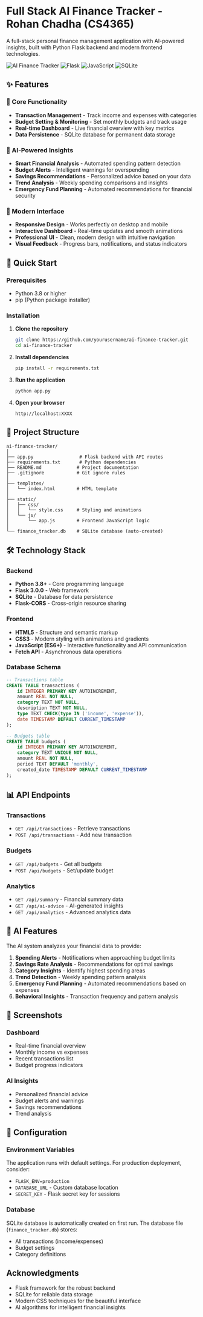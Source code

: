 # Full Stack AI Finance Tracker - Rohan Chadha (CS4365)

A full-stack personal finance management application with AI-powered insights, built with Python Flask backend and modern frontend technologies.

![AI Finance Tracker](https://img.shields.io/badge/Python-3.8+-blue.svg)
![Flask](https://img.shields.io/badge/Flask-3.0.0-green.svg)
![JavaScript](https://img.shields.io/badge/JavaScript-ES6+-yellow.svg)
![SQLite](https://img.shields.io/badge/SQLite-3.0+-orange.svg)

## ✨ Features

### 🎯 Core Functionality
- **Transaction Management** - Track income and expenses with categories
- **Budget Setting & Monitoring** - Set monthly budgets and track usage
- **Real-time Dashboard** - Live financial overview with key metrics
- **Data Persistence** - SQLite database for permanent data storage

### 🤖 AI-Powered Insights
- **Smart Financial Analysis** - Automated spending pattern detection
- **Budget Alerts** - Intelligent warnings for overspending
- **Savings Recommendations** - Personalized advice based on your data
- **Trend Analysis** - Weekly spending comparisons and insights
- **Emergency Fund Planning** - Automated recommendations for financial security

### 🎨 Modern Interface
- **Responsive Design** - Works perfectly on desktop and mobile
- **Interactive Dashboard** - Real-time updates and smooth animations
- **Professional UI** - Clean, modern design with intuitive navigation
- **Visual Feedback** - Progress bars, notifications, and status indicators

## 🚀 Quick Start

### Prerequisites
- Python 3.8 or higher
- pip (Python package installer)

### Installation

1. **Clone the repository**
   ```bash
   git clone https://github.com/yourusername/ai-finance-tracker.git
   cd ai-finance-tracker
   ```

2. **Install dependencies**
   ```bash
   pip install -r requirements.txt
   ```

3. **Run the application**
   ```bash
   python app.py
   ```

4. **Open your browser**
   ```
   http://localhost:XXXX
   ```

## 📁 Project Structure

```
ai-finance-tracker/
│
├── app.py                 # Flask backend with API routes
├── requirements.txt       # Python dependencies
├── README.md             # Project documentation
├── .gitignore            # Git ignore rules
│
├── templates/
│   └── index.html        # HTML template
│
├── static/
│   ├── css/
│   │   └── style.css     # Styling and animations
│   └── js/
│       └── app.js        # Frontend JavaScript logic
│
└── finance_tracker.db    # SQLite database (auto-created)
```

## 🛠️ Technology Stack

### Backend
- **Python 3.8+** - Core programming language
- **Flask 3.0.0** - Web framework
- **SQLite** - Database for data persistence
- **Flask-CORS** - Cross-origin resource sharing

### Frontend
- **HTML5** - Structure and semantic markup
- **CSS3** - Modern styling with animations and gradients
- **JavaScript (ES6+)** - Interactive functionality and API communication
- **Fetch API** - Asynchronous data operations

### Database Schema
```sql
-- Transactions table
CREATE TABLE transactions (
    id INTEGER PRIMARY KEY AUTOINCREMENT,
    amount REAL NOT NULL,
    category TEXT NOT NULL,
    description TEXT NOT NULL,
    type TEXT CHECK(type IN ('income', 'expense')),
    date TIMESTAMP DEFAULT CURRENT_TIMESTAMP
);

-- Budgets table
CREATE TABLE budgets (
    id INTEGER PRIMARY KEY AUTOINCREMENT,
    category TEXT UNIQUE NOT NULL,
    amount REAL NOT NULL,
    period TEXT DEFAULT 'monthly',
    created_date TIMESTAMP DEFAULT CURRENT_TIMESTAMP
);
```

## 📊 API Endpoints

### Transactions
- `GET /api/transactions` - Retrieve transactions
- `POST /api/transactions` - Add new transaction

### Budgets
- `GET /api/budgets` - Get all budgets
- `POST /api/budgets` - Set/update budget

### Analytics
- `GET /api/summary` - Financial summary data
- `GET /api/ai-advice` - AI-generated insights
- `GET /api/analytics` - Advanced analytics data

## 🤖 AI Features

The AI system analyzes your financial data to provide:

1. **Spending Alerts** - Notifications when approaching budget limits
2. **Savings Rate Analysis** - Recommendations for optimal savings
3. **Category Insights** - Identify highest spending areas
4. **Trend Detection** - Weekly spending pattern analysis
5. **Emergency Fund Planning** - Automated recommendations based on expenses
6. **Behavioral Insights** - Transaction frequency and pattern analysis

## 🎨 Screenshots

### Dashboard
- Real-time financial overview
- Monthly income vs expenses
- Recent transactions list
- Budget progress indicators

### AI Insights
- Personalized financial advice
- Budget alerts and warnings
- Savings recommendations
- Trend analysis

## 🔧 Configuration

### Environment Variables
The application runs with default settings. For production deployment, consider:

- `FLASK_ENV=production`
- `DATABASE_URL` - Custom database location
- `SECRET_KEY` - Flask secret key for sessions

### Database
SQLite database is automatically created on first run. The database file (`finance_tracker.db`) stores:
- All transactions (income/expenses)
- Budget settings
- Category definitions

## Acknowledgments

- Flask framework for the robust backend
- SQLite for reliable data storage
- Modern CSS techniques for the beautiful interface
- AI algorithms for intelligent financial insights

